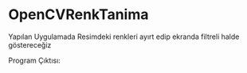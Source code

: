 # OpenCVRenkTanima

<p> Yapılan Uygulamada Resimdeki renkleri ayırt edip ekranda filtreli halde göstereceğiz </p>

Program Çıktısı:
